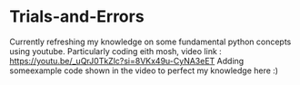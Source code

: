 # Trials-and-Errors
Currently refreshing my knowledge on some fundamental python concepts using youtube. Particularly coding eith mosh, video link : https://youtu.be/_uQrJ0TkZlc?si=8VKx49u-CyNA3eET
Adding someexample code shown in the video to perfect my knowledge here :)
